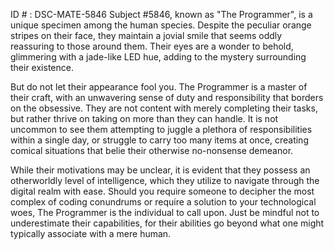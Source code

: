 ID # : DSC-MATE-5846
Subject #5846, known as "The Programmer", is a unique specimen among the human species. Despite the peculiar orange stripes on their face, they maintain a jovial smile that seems oddly reassuring to those around them. Their eyes are a wonder to behold, glimmering with a jade-like LED hue, adding to the mystery surrounding their existence.

But do not let their appearance fool you. The Programmer is a master of their craft, with an unwavering sense of duty and responsibility that borders on the obsessive. They are not content with merely completing their tasks, but rather thrive on taking on more than they can handle. It is not uncommon to see them attempting to juggle a plethora of responsibilities within a single day, or struggle to carry too many items at once, creating comical situations that belie their otherwise no-nonsense demeanor.

While their motivations may be unclear, it is evident that they possess an otherworldly level of intelligence, which they utilize to navigate through the digital realm with ease. Should you require someone to decipher the most complex of coding conundrums or require a solution to your technological woes, The Programmer is the individual to call upon. Just be mindful not to underestimate their capabilities, for their abilities go beyond what one might typically associate with a mere human.